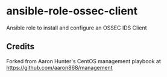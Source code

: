 ansible-role-ossec-client
=========================

Ansible role to install and configure an OSSEC IDS Client

Credits
-------

Forked from Aaron Hunter's CentOS management playbook at https://github.com/aaron868/management
